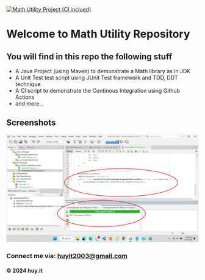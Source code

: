 [![Math Utility Project (CI inclued)](https://github.com/server-craftsman/math-util-1805/actions/workflows/maven.yml/badge.svg)](https://github.com/server-craftsman/math-util-1805/actions/workflows/maven.yml)

# Welcome to Math Utility Repository

## You will find in this repo the following stuff

* A Java Project (using Maven) to demonstrate a Math library as in JDK
* A Unit Test test script using JUnit Test framework and TDD, DDT technique
* A CI script to demonstrate the Continous Integration using Github Actions
* and more...

## Screenshots
![Math Utility](https://github.com/server-craftsman/math-util-1805/blob/main/screenshots/SourceCodeAndUnitTest.png)

### Connect me via: huyit2003@gmail.com

#### &#169; 2024 huy.it